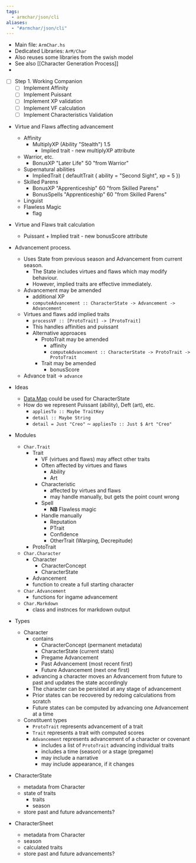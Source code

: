 ```yaml
---
tags:
  - armchar/json/cli
aliases:
  - "#armchar/json/cli"
---
```

+ Main file: `ArmChar.hs`
+ Dedicated Libraries: `ArM/Char`
+ Also reuses some libraries from the swish model
+ See also [[Character Generation Process]]
+ 

+ [ ] Step 1.  Working Companion
	+ [ ] Implement Affinity
	+ [ ] Implement Puissant
	+ [ ] Implement XP validation
	+ [ ] Implement VF calculation 
	+ [ ] Implement Characteristics Validation

+ Virtue and Flaws affecting advancement
	+ Affinity
		+ MultiplyXP (Ability "Stealth") 1.5
			+ Implied trait - new multiplyXP attribute
	+ Warrior, etc.
		+ BonusXP "Later Life" 50 "from Warrior"
	+ Supernatural abilities
		+ ImpliedTrait ( defaultTrait { ability = "Second Sight", xp = 5 })
	+ Skilled Parens
		+ BonusXP "Apprenticeship" 60 "from Skilled Parens"
		+ BonusSpells "Apprenticeship" 60 "from Skilled Parens"
	+ Linguist
	+ Flawless Magic
		+ flag
+ Virtue and Flaws trait calculation
	+ Puissant
			+ Implied trait - new bonusScore attribute

+ Advancement process.
    + Uses State from previous season and Advancement from current season.
        + The State includes virtues and flaws which may modify behaviour.
        + However, implied traits are effective immediately.
    + Advancement may be amended
        + additional XP
        + `computeAdvancement :: CharacterState -> Advancement -> Advancement`
    + Virtues and flaws add implied traits
        + `processVF :: [ProtoTrait] -> [ProtoTrait]`
        + This handles affinities and puissant
        + Alternative approaces
		    + ProtoTrait may be amended
		        + affinity
		        + `computeAdvancement :: CharacterState -> ProtoTrait -> ProtoTrait`
		    + Trait may be amended
		        + bonusScore
    + Advance trait $\to$  `advance`
        
+ Ideas
	+ [Data.Map](https://hackage.haskell.org/package/containers-0.4.0.0/docs/Data-Map.html) could be used for CharacterState
	+ How do we represent Puissant (ability), Deft (art), etc.
		+ `appliesTo :: Maybe TraitKey`
		+ `detail :: Maybe String`
		+ `detail = Just "Creo"` $\sim$ `appliesTo :: Just $ Art "Creo"`
+ Modules
	+ `Char.Trait`
		+ Trait
			+  VF (virtues and flaws) may affect other traits
			+ Often affected by virtues and flaws
				+ Ability 
				+  Art
			+ Characteristic
				+ affected by virtues and flaws
				+ may handle manually, but gets the point count wrong
			+  Spell
				+ **NB** Flawless magic
			+ Handle manually
				+  Reputation
				+  PTrait
				+  Confidence
				+  OtherTrait (Warping, Decrepitude)
		+ ProtoTrait
	+ `Char.Character`
		+ Character
			+ CharacterConcept
			+ CharacterState
		+ Advancement
		+ function to create a full starting character
	+ `Char.Advancement`
		+ functions for ingame advancement
	+ `Char.Markdown`
		+ class and instnces for markdown output
+ Types
	+ Character
		+ contains
			+ CharacterConcept (permanent metadata)
			+ CharacterState (current stats)
			+ Pregame Advancement
			+ Past Advancement (most recent first)
			+ Future Advancement (next one first)
		+ advancing a character moves an Advancement from future to past and updates the state accordingly
		+ The character can be persisted at any stage of advancement
		+ Prior states can be recovered by redoing calculations from scratch
		+ Future states can be computed by advancing one Advancement at a time
	+ Constituent types
		+ `ProtoTrait` represents advancement of a trait
		+ `Trait` represents a trait with computed scores
		+ `Advancement` represents advancement of a character or covenant
			+ includes a list of `ProtoTrait` advancing individual traits
			+ includes a time (season) or a stage (pregame)
			+ may include a narrative
			+ may include appearance, if it changes
+ CharacterState
	+ metadata from Character
	+ state of traits
		+ traits
		+ season
	+ store past and future advancements?
+ CharacterSheet
	+ metadata from Character
	+ season
	+ calculated traits
	+ store past and future advancements?
